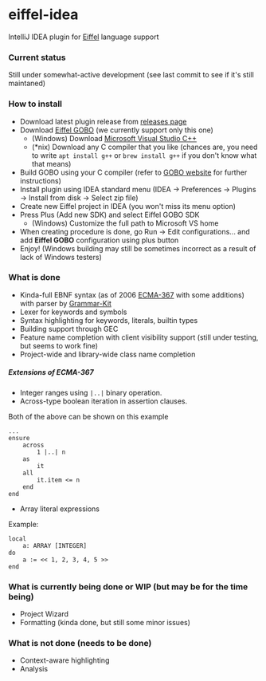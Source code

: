 # eiffel-idea
IntelliJ IDEA plugin for [Eiffel](http://eiffel.org) language support

### Current status
Still under somewhat-active development (see last commit to see if it's still maintaned)

### How to install
* Download latest plugin release from [releases page](https://github.com/ionagamed/eiffel-idea/releases)
* Download [Eiffel GOBO](https://github.com/gobo-eiffel/gobo#platforms) (we currently support only this one)
    * (Windows) Download [Microsoft Visual Studio C++](https://www.visualstudio.com/vs/cplusplus/)
    * (\*nix) Download any C compiler that you like (chances are, you need to write `apt install g++` or `brew install g++` if you don't know what that means)
* Build GOBO using your C compiler (refer to [GOBO website](https://github.com/gobo-eiffel/gobo#platforms) for further instructions)
* Install plugin using IDEA standard menu (IDEA -> Preferences -> Plugins -> Install from disk -> Select zip file)
* Create new Eiffel project in IDEA (you won't miss its menu option)
* Press Plus (Add new SDK) and select Eiffel GOBO SDK
    * (Windows) Customize the full path to Microsoft VS home
* When creating procedure is done, go Run -> Edit configurations... and add **Eiffel GOBO** configuration using plus button
* Enjoy! (Windows building may still be sometimes incorrect as a result of lack of Windows testers)


### What is done
* Kinda-full EBNF syntax (as of 2006 [ECMA-367](http://www.ecma-international.org/publications/files/ECMA-ST/ECMA-367.pdf) with some additions) with parser by [Grammar-Kit](http://github.com/JetBrains/Grammar-Kit)
* Lexer for keywords and symbols
* Syntax highlighting for keywords, literals, builtin types
* Building support through GEC
* Feature name completion with client visibility support (still under testing, but seems to work fine)
* Project-wide and library-wide class name completion

##### Extensions of ECMA-367
* Integer ranges using `|..|` binary operation.
* Across-type boolean iteration in assertion clauses.

Both of the above can be shown on this example

    ...
    ensure
        across 
            1 |..| n
        as
            it
        all
            it.item <= n
        end
    end
    
* Array literal expressions

Example:

    local
        a: ARRAY [INTEGER]
    do
        a := << 1, 2, 3, 4, 5 >>
    end
        

### What is currently being done or WIP (but may be for the time being)
* Project Wizard
* Formatting (kinda done, but still some minor issues)

### What is not done (needs to be done)
* Context-aware highlighting
* Analysis

